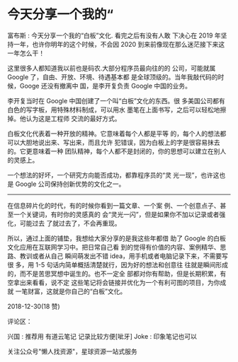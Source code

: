 # 今天分享一个我的“

富布斯 : 今天分享一个我的“白板”文化. 看完之后有没有人敢 下决心在 2019 年坚持一年，也许你明年的这个时候，不会因 2020 到来前像现在那么迷茫接下来这一年怎么干！

这里很多人都知道我以前也是码农.大部分程序员最向往的的 公司，可能就属 Google 了，自由、开放、环境、待遇基本都 是全球顶级的。当年我敲代码的时候，Googe 还没有撤离中 国，是李开复负责 Google 中国的业务。

李开复当时在 Google 中国创建了一个叫“白板”文化的东西。很 多美国公司都有白色的写字板，用特殊材料制成，可以用水 墨笔在上面书写，之后可以轻松地擦掉。他认为这是工程师 交流的最好方式。

白板文化代表着一种开放的精神。它意味着每个人都是平等 的，每个人的想法都可以大胆地说出来、写出来，而且允许 犯错误，因为白板上的字是很容易抹去的。它更意味着一种 团队精神，每个人都不是封闭的，你的思想可以建立在别人 的灵感上。

一个想法的好坏，一个研究方向能否成功，都靠程序员的“灵 光一现”，也许这也是 Google 公司保持创新优势的文化之一。

-----------------------------------------

在信息碎片化的时代，有的时候你看到一篇文章、一个案 例、一个创意点子、甚至一个关键词，有时你的灵感真的 会“灵光一闪”，但是如果你不加以记录或者强化，可能过去 了就过去了，不会再重现。

所以，通过上面的铺垫，我想给大家分享的是我这些年都借 助了 Google 的白板文化应用在互联网学习中。把日常自己看 到的觉得有价值的内容、案例精华、思路、教训或者从自己 瞬间萌发出不错 idea，用手机或者电脑记录下来，不需要写很 多，用 1-5 句话内简单概括清楚就行，因为好的想法和创意往 往就是瞬间形成的，而不是苦思冥想中诞生的。也不一定全 部都对你有帮助，但是长期积累，有空拿出来看看，说不定 这些笔记将会链接并优化为一个有利可图的项目，为你成就 一笔财富，这就是你自己的“白板”文化。

2018-12-30(18 赞)

评论区：

兴国 : 推荐用 有道云笔记 记录比较方便[呲牙] Joke : 印象笔记也可以

关注公众号"懒人找资源"，星球资源一站式服务